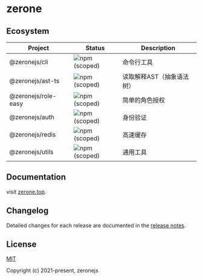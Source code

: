 # zerone

## Ecosystem

| Project             | Status                                                            | Description               |
| ------------------- | ----------------------------------------------------------------- | ------------------------- |
| @zeronejs/cli       | ![npm (scoped)](https://img.shields.io/npm/v/@zeronejs/cli)       | 命令行工具                |
| @zeronejs/ast-ts    | ![npm (scoped)](https://img.shields.io/npm/v/@zeronejs/ast-ts)    | 读取解释AST（抽象语法树） |
| @zeronejs/role-easy | ![npm (scoped)](https://img.shields.io/npm/v/@zeronejs/role-easy) | 简单的角色授权            |
| @zeronejs/auth      | ![npm (scoped)](https://img.shields.io/npm/v/@zeronejs/auth)      | 身份验证                  |
| @zeronejs/redis     | ![npm (scoped)](https://img.shields.io/npm/v/@zeronejs/redis)     | 高速缓存                  |
| @zeronejs/utils     | ![npm (scoped)](https://img.shields.io/npm/v/@zeronejs/utils)     | 通用工具                  |

## Documentation

visit [zerone.top](https://zerone.top/).

## Changelog

Detailed changes for each release are documented in the [release notes](https://github.com/zeronejs/zerone/releases).

## License

[MIT](https://opensource.org/licenses/MIT)

Copyright (c) 2021-present, zeronejs
